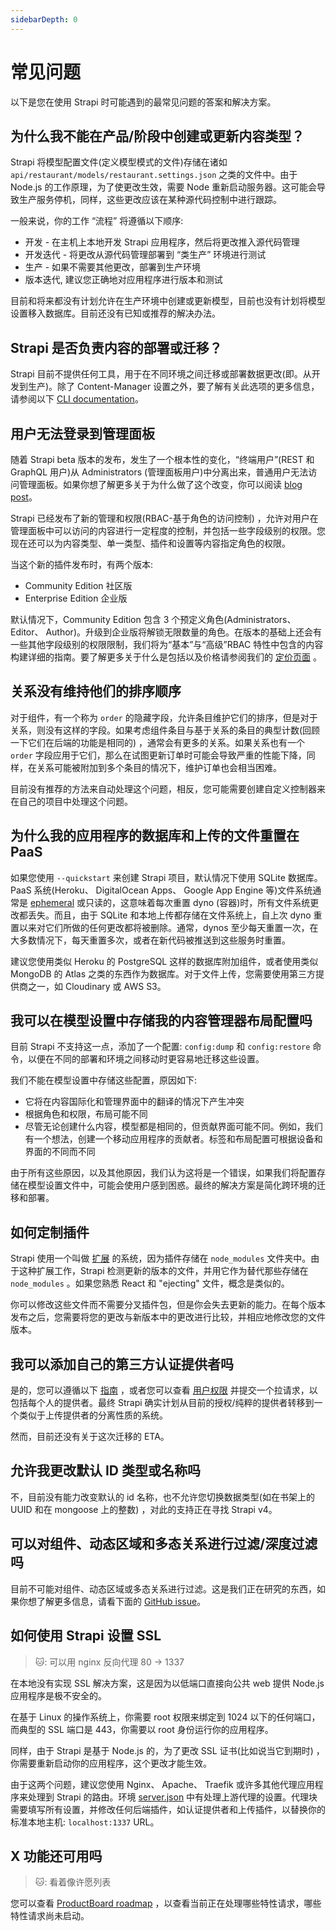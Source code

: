 ```yaml
---
sidebarDepth: 0
---
```


# 常见问题

以下是您在使用 Strapi 时可能遇到的最常见问题的答案和解决方案。

## 为什么我不能在产品/阶段中创建或更新内容类型？

Strapi 将模型配置文件(定义模型模式的文件)存储在诸如 `api/restaurant/models/restaurant.settings.json` 之类的文件中。由于 Node.js 的工作原理，为了使更改生效，需要 Node 重新启动服务器。这可能会导致生产服务停机，同样，这些更改应该在某种源代码控制中进行跟踪。

一般来说，你的工作 “流程” 将遵循以下顺序:

- 开发 - 在主机上本地开发 Strapi 应用程序，然后将更改推入源代码管理
- 开发迭代 - 将更改从源代码管理部署到 “类生产” 环境进行测试
- 生产 - 如果不需要其他更改，部署到生产环境
- 版本迭代, 建议您正确地对应用程序进行版本和测试

目前和将来都没有计划允许在生产环境中创建或更新模型，目前也没有计划将模型设置移入数据库。目前还没有已知或推荐的解决办法。

## Strapi 是否负责内容的部署或迁移？

Strapi 目前不提供任何工具，用于在不同环境之间迁移或部署数据更改(即。从开发到生产)。除了 Content-Manager 设置之外，要了解有关此选项的更多信息，请参阅以下 [CLI documentation](/developer-docs/latest/developer-resources/cli/CLI.md#strapi-configuration-dump)。

## 用户无法登录到管理面板

随着 Strapi beta 版本的发布，发生了一个根本性的变化，“终端用户”(REST 和 GraphQL 用户)从 Administrators (管理面板用户)中分离出来，普通用户无法访问管理面板。如果你想了解更多关于为什么做了这个改变，你可以阅读 [blog post](https://strapi.io/blog/why-we-split-the-management-of-the-admin-users-and-end-users)。

Strapi 已经发布了新的管理和权限(RBAC-基于角色的访问控制) ，允许对用户在管理面板中可以访问的内容进行一定程度的控制，并包括一些字段级别的权限。您现在还可以为内容类型、单一类型、插件和设置等内容指定角色的权限。

当这个新的插件发布时，有两个版本:

- Community Edition 社区版
- Enterprise Edition 企业版

默认情况下，Community Edition 包含 3 个预定义角色(Administrators、 Editor、 Author)。升级到企业版将解锁无限数量的角色。在版本的基础上还会有一些其他字段级别的权限限制，我们将为“基本”与“高级”RBAC 特性中包含的内容构建详细的指南。要了解更多关于什么是包括以及价格请参阅我们的 [定价页面](https://strapi.io/pricing) 。

## 关系没有维持他们的排序顺序

对于组件，有一个称为 `order` 的隐藏字段，允许条目维护它们的排序，但是对于关系，则没有这样的字段。如果考虑组件条目与基于关系的条目的典型计数(回顾一下它们在后端的功能是相同的) ，通常会有更多的关系。如果关系也有一个 `order` 字段应用于它们，那么在试图更新订单时可能会导致严重的性能下降，同样，在关系可能被附加到多个条目的情况下，维护订单也会相当困难。

目前没有推荐的方法来自动处理这个问题，相反，您可能需要创建自定义控制器来在自己的项目中处理这个问题。

## 为什么我的应用程序的数据库和上传的文件重置在 PaaS

如果您使用 `--quickstart` 来创建 Strapi 项目，默认情况下使用 SQLite 数据库。PaaS 系统(Heroku、 DigitalOcean Apps、 Google App Engine 等)文件系统通常是 [ephemeral](https://devcenter.heroku.com/articles/dynos#ephemeral-filesystem) 或只读的，这意味着每次重置 dyno (容器)时，所有文件系统更改都丢失。而且，由于 SQLite 和本地上传都存储在文件系统上，自上次 dyno 重置以来对它们所做的任何更改都将被删除。通常，dynos 至少每天重置一次，在大多数情况下，每天重置多次，或者在新代码被推送到这些服务时重置。

建议您使用类似 Heroku 的 PostgreSQL 这样的数据库附加组件，或者使用类似 MongoDB 的 Atlas 之类的东西作为数据库。对于文件上传，您需要使用第三方提供商之一，如 Cloudinary 或 AWS S3。

## 我可以在模型设置中存储我的内容管理器布局配置吗

目前 Strapi 不支持这一点，添加了一个配置: `config:dump` 和 `config:restore` 命令，以便在不同的部署和环境之间移动时更容易地迁移这些设置。

我们不能在模型设置中存储这些配置，原因如下:

- 它将在内容国际化和管理界面中的翻译的情况下产生冲突
- 根据角色和权限，布局可能不同
- 尽管无论创建什么内容，模型都是相同的，但贡献界面可能不同。例如，我们有一个想法，创建一个移动应用程序的贡献者。标签和布局配置可根据设备和界面的不同而不同

由于所有这些原因，以及其他原因，我们认为这将是一个错误，如果我们将配置存储在模型设置文件中，可能会使用户感到困惑。最终的解决方案是简化跨环境的迁移和部署。

## 如何定制插件

Strapi 使用一个叫做 [扩展](/developer-docs/latest/development/plugin-customization.md) 的系统，因为插件存储在 `node_modules` 文件夹中。由于这种扩展工作，Strapi 检测更新的版本的文件，并用它作为替代那些存储在 `node_modules` 。如果您熟悉 React 和 "ejecting" 文件，概念是类似的。

你可以修改这些文件而不需要分叉插件包，但是你会失去更新的能力。在每个版本发布之后，您需要将您的更改与新版本中的更改进行比较，并相应地修改您的文件版本。

## 我可以添加自己的第三方认证提供者吗

是的，您可以遵循以下 [指南](/developer-docs/latest/development/plugins/users-permissions.md#adding-a-new-provider-to-your-project) ，或者您可以查看 [用户权限](https://github.com/strapi/strapi/tree/master/packages/strapi-plugin-users-permissions) 并提交一个拉请求，以包括每个人的提供者。最终 Strapi 确实计划从目前的授权/纯粹的提供者转移到一个类似于上传提供者的分离性质的系统。

然而，目前还没有关于这次迁移的 ETA。

## 允许我更改默认 ID 类型或名称吗

不，目前没有能力改变默认的 id 名称，也不允许您切换数据类型(如在书架上的 UUID 和在 mongoose 上的整数) ，对此的支持正在寻找 Strapi v4。

## 可以对组件、动态区域和多态关系进行过滤/深度过滤吗

目前不可能对组件、动态区域或多态关系进行过滤。这是我们正在研究的东西，如果你想了解更多信息，请看下面的 [GitHub issue](https://github.com/strapi/strapi/issues/5124)。

## 如何使用 Strapi 设置 SSL

> 🐱: 可以用 nginx 反向代理 80 -> 1337

在本地没有实现 SSL 解决方案，这是因为以低端口直接向公共 web 提供 Node.js 应用程序是极不安全的。

在基于 Linux 的操作系统上，你需要 root 权限来绑定到 1024 以下的任何端口，而典型的 SSL 端口是 443，你需要以 root 身份运行你的应用程序。

同样，由于 Strapi 是基于 Node.js 的，为了更改 SSL 证书(比如说当它到期时) ，你需要重新启动你的应用程序，这个更改才能生效。

由于这两个问题，建议您使用 Nginx、 Apache、 Traefik 或许多其他代理应用程序来处理到 Strapi 的路由。环境 [server.json](/developer-docs/latest/setup-deployment-guides/configurations.md#server) 中有处理上游代理的设置。代理块需要填写所有设置，并修改任何后端插件，如认证提供者和上传插件，以替换你的标准本地主机: `localhost:1337` URL。

## X 功能还可用吗

> 🐱: 看着像许愿列表

您可以查看 [ProductBoard roadmap](https://portal.productboard.com/strapi) ，以查看当前正在处理哪些特性请求，哪些特性请求尚未启动。

